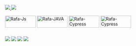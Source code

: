  <div>
  <a href="https://github.com/Rafael-Braz">
  <img aling="center" src="https://github-readme-stats.vercel.app/api?username=Rafael-Braz&show_icons=true&theme=radical&include_all_commits=true&count_private=true$border_radius=true"/>
 </a>
 <a href="https://github.com/Rafael-Braz">
   <img aling="center"  src="https://github-readme-stats.vercel.app/api/top-langs/?username=Rafael-Braz&layout=compact&langs_count=7&theme=radical"/>
    </a>
</div>
 
<div style="display: inline_block" ><br>
  <img align="center" alt="Rafa-Js" height="40" width="100" src="https://img.shields.io/badge/JavaScript-F7DF1E?style=for-the-badge&logo=javascript&logoColor=black">
   <img align="center" alt="Rafa-JAVA" height="40" width="100" src="https://img.shields.io/badge/Java-ED8B00?style=for-the-badge&logo=java&logoColor=white">
  <img align="center" alt="Rafa-Cypress" height="40" width="100" src="https://automationpanda.files.wordpress.com/2018/07/cypress-io-logo-social-share-e1532238308348.png?w=620">
  <img align="center" alt="Rafa-Cypress" height="40" width="100" src="https://automationpanda.files.wordpress.com/2017/10/cucumber.png?w=620">
</div>
  
  ##
 
<div> 
  <a href="https://www.linkedin.com/in/rafael-braz" target="_blank"><img src="https://img.shields.io/badge/-LinkedIn-%230077B5?style=for-the-badge&logo=linkedin&logoColor=white" target="_blank"></a> 
  <a href = "mailto:rafabraz13@gmail.com"><img src="https://img.shields.io/badge/-Gmail-%23333?style=for-the-badge&logo=gmail&logoColor=white" target="_blank"></a>
   <a href="https://www.instagram.com/rafa.braz" target="_blank"><img src="https://img.shields.io/badge/-Instagram-%23E4405F?style=for-the-badge&logo=instagram&logoColor=white" target="_blank"></a>
   <a href="https://steamcommunity.com/id/RafaelBraz/" target="_blank"><img src="https://img.shields.io/badge/Steam-000000?style=for-the-badge&logo=steam&logoColor=white" target="_blank"></a>
  
  </div>
   

</div>
